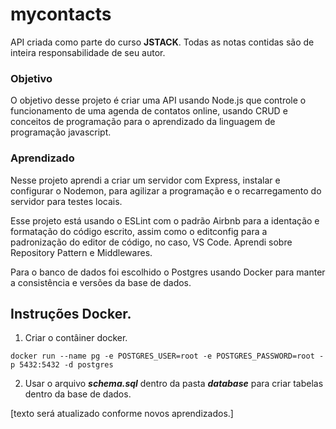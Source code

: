 # mycontacts

API criada como parte do curso **JSTACK**.
Todas as notas contidas são de inteira responsabilidade de seu autor.

### Objetivo

  O objetivo desse projeto é criar uma API usando Node.js que controle o funcionamento
  de uma agenda de contatos online, usando CRUD e conceitos de programação para
  o aprendizado da linguagem de programação javascript.

### Aprendizado

  Nesse projeto aprendi a criar um servidor com Express, instalar e configurar o
  Nodemon, para agilizar a programação e o recarregamento do servidor para testes locais.

  Esse projeto está usando o ESLint com o padrão Airbnb para a identação e
  formatação do código escrito, assim como o editconfig para a padronização do
  editor de código, no caso, VS Code.
  Aprendi sobre Repository Pattern e Middlewares.

  Para o banco de dados foi escolhido o Postgres usando Docker para manter a
  consistência e versões da base de dados.

## Instruções Docker.

  1) Criar o contâiner docker.
     
    
    docker run --name pg -e POSTGRES_USER=root -e POSTGRES_PASSWORD=root -p 5432:5432 -d postgres
    
  2) Usar o arquivo ***schema.sql*** dentro da pasta ___database___ para criar
    tabelas dentro da base de dados.

  [texto será atualizado conforme novos aprendizados.]
